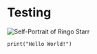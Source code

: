 # Testing

![Self-Portrait of Ringo Starr](https://www.ringostarrart.com/wp-content/uploads/2015/05/yer-baby.jpg)

```
print("Hello World!")
```
